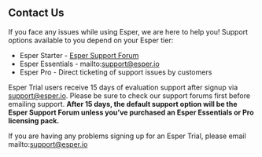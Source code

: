 ## Contact Us

If you face any issues while using Esper, we are here to help you! Support options available to you depend on your Esper tier:

-   Esper Starter -  [Esper Support Forum](https://esperhelp.freshdesk.com/support/home)
-   Esper Essentials - mailto:support@esper.io
-   Esper Pro - Direct ticketing of support issues by customers

Esper Trial users receive 15 days of evaluation support after signup via support@esper.io. Please be sure to check our support forums first before emailing support.  **After 15 days, the default support option will be the Esper Support Forum unless you’ve purchased an Esper Essentials or Pro licensing pack.**

If you are having any problems signing up for an Esper Trial, please email mailto:support@esper.io